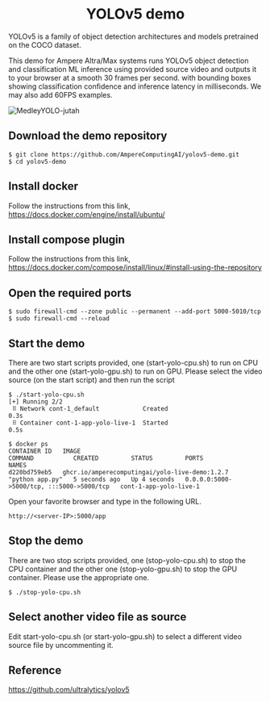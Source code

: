 <center> <h1>YOLOv5 demo </h1> </center>

YOLOv5 is a family of object detection architectures and models
pretrained on the COCO dataset.

This demo for Ampere Altra/Max systems runs YOLOv5 object detection and classification ML inference 
using provided source video and outputs it to your browser at a smooth 30 frames per second. 
with bounding boxes showing classification confidence and inference latency in milliseconds. We may also add 60FPS examples.

![MedleyYOLO-jutah](https://user-images.githubusercontent.com/8238588/215856385-28b084ad-08f7-4a65-82be-a558d7d3203a.gif)

## Download the demo repository
```shell
$ git clone https://github.com/AmpereComputingAI/yolov5-demo.git
$ cd yolov5-demo
```


## Install docker
Follow the instructions from this link,
https://docs.docker.com/engine/install/ubuntu/

## Install compose plugin
Follow the instructions from this link,
https://docs.docker.com/compose/install/linux/#install-using-the-repository

## Open the required ports
```shell
$ sudo firewall-cmd --zone public --permanent --add-port 5000-5010/tcp
$ sudo firewall-cmd --reload
```

## Start the demo
There are two start scripts provided, one (start-yolo-cpu.sh) to run on CPU and the other one (start-yolo-gpu.sh) to run on GPU.  Please select the video source (on the start script) and then run the script

```shell
$ ./start-yolo-cpu.sh
[+] Running 2/2
 ⠿ Network cont-1_default            Created                                               0.3s
 ⠿ Container cont-1-app-yolo-live-1  Started                                               0.5s
```

```docker
$ docker ps
CONTAINER ID   IMAGE                                            COMMAND           CREATED         STATUS         PORTS                                       NAMES
d220bd759eb5   ghcr.io/amperecomputingai/yolo-live-demo:1.2.7   "python app.py"   5 seconds ago   Up 4 seconds   0.0.0.0:5000->5000/tcp, :::5000->5000/tcp   cont-1-app-yolo-live-1
```

Open your favorite browser and type in the following URL.
```
http://<server-IP>:5000/app
```

## Stop the demo
There are two stop scripts provided, one (stop-yolo-cpu.sh) to stop the CPU container and the other one (stop-yolo-gpu.sh) to stop the GPU container.  Please use the appropriate one.
```shell
$ ./stop-yolo-cpu.sh
```

## Select another video file as source
Edit start-yolo-cpu.sh (or start-yolo-gpu.sh) to select a different video source file by uncommenting it.

## Reference
https://github.com/ultralytics/yolov5
